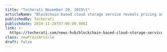```yaml
---
title: "Techerati November 20, 2019\t"
articleName: "Blockchain-based cloud storage service reveals pricing and launch date\t"
publishedBy: Techerati
publishdate: 2019-11-20T07:00:00.000Z
link: >-
  https://techerati.com/news-hub/blockchain-based-cloud-storage-service-reveals-pricing-and-launch-date/
class: newPressArticle
draft: false
---
```


